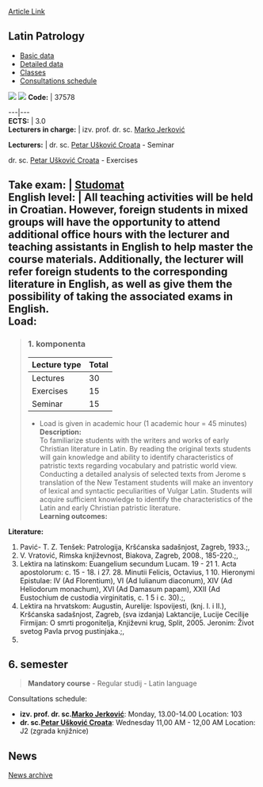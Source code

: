 [Article Link](https://www.fhs.hr/en/course/latpat)

## Latin Patrology
  * [Basic data](https://www.fhs.hr/en/course/latpat#v1id-523796_405705_1_0 "Basic data")
  * [Detailed data](https://www.fhs.hr/en/course/latpat#v1id-523796_405705_1_1 "Detailed data")
  * [Classes](https://www.fhs.hr/en/course/latpat#v1id-523796_405705_1_2 "Classes")
  * [Consultations schedule](https://www.fhs.hr/en/course/latpat#v1id-523796_405705_1_3 "Consultations schedule")


[![](https://www.fhs.hr/img/flags/gif/hr.gif)](https://www.fhs.hr/predmet/latpat) [![](https://www.fhs.hr/img/flags/gif/gb.gif)](https://www.fhs.hr/en/course/latpat)
**Code:** |  37578  
  
---|---  
**ECTS:** |  3.0   
**Lecturers in charge:** |  izv. prof. dr. sc. [Marko Jerković](https://www.fhs.hr/staff/marko.jerkovic)   
  
**Lecturers:** |  dr. sc. [Petar Ušković Croata](https://www.fhs.hr/djelatnik/petar.uskovic_croata) - Seminar  
  
dr. sc. [Petar Ušković Croata](https://www.fhs.hr/djelatnik/petar.uskovic_croata) - Exercises  
  
**Take exam:** |  [Studomat](http://www.isvu.hr/studomat)  
**English level:** |  All teaching activities will be held in Croatian. However, foreign students in mixed groups will have the opportunity to attend additional office hours with the lecturer and teaching assistants in English to help master the course materials. Additionally, the lecturer will refer foreign students to the corresponding literature in English, as well as give them the possibility of taking the associated exams in English.   
**Load:**  
---  
> ### 1. komponenta
> | Lecture type | Total  
> ---|---  
> Lectures | 30  
> Exercises | 15  
> Seminar | 15  
> * Load is given in academic hour (1 academic hour = 45 minutes)   
**Description:**  
> To familiarize students with the writers and works of early Christian literature in Latin. By reading the original texts students will gain knowledge and ability to identify characteristics of patristic texts regarding vocabulary and patristic world view. Conducting a detailed analysis of selected texts from Jerome s translation of the New Testament students will make an inventory of lexical and syntactic peculiarities of Vulgar Latin. Students will acquire sufficient knowledge to identify the characteristics of the Latin and early Christian patristic literature.  
**Learning outcomes:**  

  
**Literature:**  
  1. Pavić- T. Z. Tenšek: Patrologija, Kršćanska sadašnjost, Zagreb, 1933.;, 
  2. V. Vratović, Rimska književnost, Biakova, Zagreb, 2008., 185-220.;, 
  3. Lektira na latinskom: Euangelium secundum Lucam. 19 - 21 1. Acta apostolorum: c. 15 - 18. i 27. 28. Minutii Felicis, Octavius, 1 10. Hieronymi Epistulae: IV (Ad Florentium), VI (Ad Iulianum diaconum), XIV (Ad Heliodorum monachum), XVI (Ad Damasum papam), XXII (Ad Eustochium de custodia virginitatis, c. 1 5 i c. 30).;, 
  4. Lektira na hrvatskom: Augustin, Aurelije: Ispovijesti, (knj. I. i II.), Kršćanska sadašnjost, Zagreb, (sva izdanja) Laktancije, Lucije Cecilije Firmijan: O smrti progonitelja, Književni krug, Split, 2005. Jeronim: Život svetog Pavla prvog pustinjaka.;, 
  5. 
  
**6. semester**  
---  
> **Mandatory course** - Regular studij - Latin language  
>   
Consultations schedule: 
  * **izv. prof. dr. sc.[Marko Jerković](https://www.fhs.hr/staff/marko.jerkovic)**: 
Monday, 13.00-14.00
Location: 103 
  * **dr. sc.[Petar Ušković Croata](https://www.fhs.hr/djelatnik/petar.uskovic_croata)**: 
Wednesday 11,00 AM - 12,00 AM
Location: J2 (zgrada knjižnice) 


## News
[News archive](https://www.fhs.hr/en/course/latpat?@=20q0i#news_84734 "News archive")
